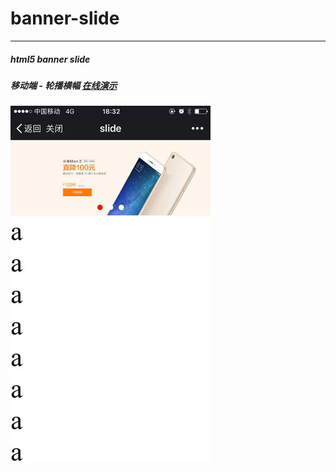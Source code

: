 # banner-slide
---
##### html5 banner slide
##### 移动端 - 轮播横幅 [在线演示](http://35.187.147.7:10001/slide/index.html)
##### ![](img/demo.jpg)
